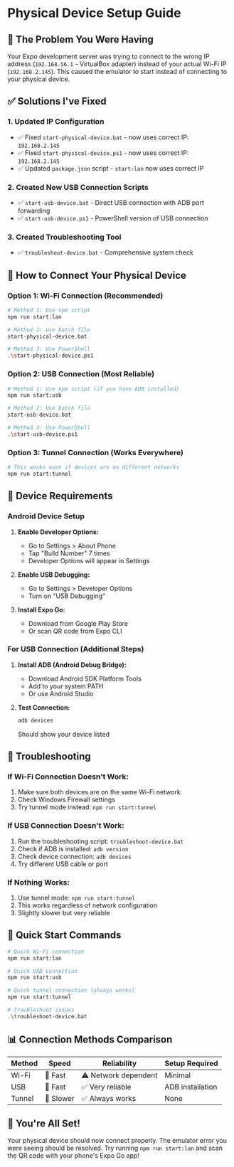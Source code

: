 # Physical Device Setup Guide

## 🚨 The Problem You Were Having

Your Expo development server was trying to connect to the wrong IP address (`192.168.56.1` - VirtualBox adapter) instead of your actual Wi-Fi IP (`192.168.2.145`). This caused the emulator to start instead of connecting to your physical device.

## ✅ Solutions I've Fixed

### 1. Updated IP Configuration
- ✅ Fixed `start-physical-device.bat` - now uses correct IP: `192.168.2.145`
- ✅ Fixed `start-physical-device.ps1` - now uses correct IP: `192.168.2.145`
- ✅ Updated `package.json` script - `start:lan` now uses correct IP

### 2. Created New USB Connection Scripts
- ✅ `start-usb-device.bat` - Direct USB connection with ADB port forwarding
- ✅ `start-usb-device.ps1` - PowerShell version of USB connection

### 3. Created Troubleshooting Tool
- ✅ `troubleshoot-device.bat` - Comprehensive system check

## 🚀 How to Connect Your Physical Device

### Option 1: Wi-Fi Connection (Recommended)
```bash
# Method 1: Use npm script
npm run start:lan

# Method 2: Use batch file
start-physical-device.bat

# Method 3: Use PowerShell
.\start-physical-device.ps1
```

### Option 2: USB Connection (Most Reliable)
```bash
# Method 1: Use npm script (if you have ADB installed)
npm run start:usb

# Method 2: Use batch file
start-usb-device.bat

# Method 3: Use PowerShell
.\start-usb-device.ps1
```

### Option 3: Tunnel Connection (Works Everywhere)
```bash
# This works even if devices are on different networks
npm run start:tunnel
```

## 📱 Device Requirements

### Android Device Setup
1. **Enable Developer Options:**
   - Go to Settings > About Phone
   - Tap "Build Number" 7 times
   - Developer Options will appear in Settings

2. **Enable USB Debugging:**
   - Go to Settings > Developer Options
   - Turn on "USB Debugging"

3. **Install Expo Go:**
   - Download from Google Play Store
   - Or scan QR code from Expo CLI

### For USB Connection (Additional Steps)
1. **Install ADB (Android Debug Bridge):**
   - Download Android SDK Platform Tools
   - Add to your system PATH
   - Or use Android Studio

2. **Test Connection:**
   ```bash
   adb devices
   ```
   Should show your device listed

## 🔧 Troubleshooting

### If Wi-Fi Connection Doesn't Work:
1. Make sure both devices are on the same Wi-Fi network
2. Check Windows Firewall settings
3. Try tunnel mode instead: `npm run start:tunnel`

### If USB Connection Doesn't Work:
1. Run the troubleshooting script: `troubleshoot-device.bat`
2. Check if ADB is installed: `adb version`
3. Check device connection: `adb devices`
4. Try different USB cable or port

### If Nothing Works:
1. Use tunnel mode: `npm run start:tunnel`
2. This works regardless of network configuration
3. Slightly slower but very reliable

## 🎯 Quick Start Commands

```bash
# Quick Wi-Fi connection
npm run start:lan

# Quick USB connection  
npm run start:usb

# Quick tunnel connection (always works)
npm run start:tunnel

# Troubleshoot issues
.\troubleshoot-device.bat
```

## 📊 Connection Methods Comparison

| Method | Speed | Reliability | Setup Required |
|--------|-------|-------------|----------------|
| Wi-Fi | 🚀 Fast | ⚠️ Network dependent | Minimal |
| USB | 🚀 Fast | ✅ Very reliable | ADB installation |
| Tunnel | 🐌 Slower | ✅ Always works | None |

## 🎉 You're All Set!

Your physical device should now connect properly. The emulator error you were seeing should be resolved. Try running `npm run start:lan` and scan the QR code with your phone's Expo Go app!
